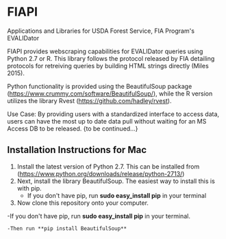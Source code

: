 # FIAPI
Applications and Libraries for USDA Forest Service, FIA Program's EVALIDator


FIAPI provides webscraping capabilities for EVALIDator queries using Python 2.7 or R. This library follows the protocol released by FIA detailing protocols for retreiving queries by building HTML strings directly (Miles 2015).

Python functionality is provided using the BeautifulSoup package (https://www.crummy.com/software/BeautifulSoup/), while the R version utilizes the library Rvest (https://github.com/hadley/rvest).

Use Case: By providing users with a standardized interface to access data, users can have the most up to date data pull without waiting for an MS Access DB to be released. {to be continued...}

## Installation Instructions for Mac
1. Install the latest version of Python 2.7. This can be installed from (https://www.python.org/downloads/release/python-2713/)
2. Next, install the library BeautifulSoup. The easiest way to install this is with pip. 
   - If you don't have pip, run **sudo easy_install pip** in your terminal
3. Now clone this repository onto your computer.

  -If you don't have pip, run **sudo easy_install pip** in your terminal.
    
    -Then run **pip install BeautifulSoup**
